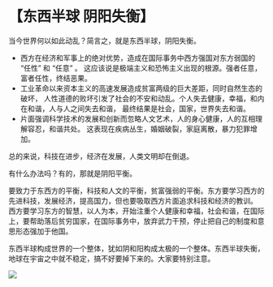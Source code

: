 # 【东西半球 阴阳失衡】

当今世界何以如此动乱？简言之，就是东西半球，阴阳失衡。

- 西方在经济和军事上的绝对优势，造成在国际事务中西方强国对东方弱国的 “任性” 和 “任意” 。
这应该说是极端主义和恐怖主义出现的根源。强者任意，富者任性，终结恶果。
- 工业革命以来资本主义的高速发展造成贫富两级的巨大差距，同时自然生态的破坏，
人性道德的败坏引发了社会的不安和动乱。个人失去健康，幸福，和内在和谐，人与人之间失去和谐，
最终结果是社会，国家，世界失去和谐。
- 片面强调科学技术的发展和创新而忽略人文艺术，人的身心健康，人的互相理解容忍，和谐共处。
这表现在疾病丛生，婚姻破裂，家庭离散，暴力犯罪增加。

总的来说，科技在进步，经济在发展，人类文明却在倒退。

有什么办法吗？有的，那就是阴阳平衡。

要致力于东西方的平衡，科技和人文的平衡，贫富强弱的平衡。东方要学习西方的先进科技，发展经济，提高国力，但也要吸取西方片面追求科技和经济的教训。
西方要学习东方的智慧，以人为本，开始注重个人健康和幸福，社会和谐，在国际上，要帮助落后贫穷国家，在国际事务中，放弃武力干预，停止把自己的制度和意思形态强加于他国。

东西半球构成世界的一个整体，犹如阴和阳构成太极的一个整体。东西半球失衡，地球在宇宙之中就不稳定，搞不好要掉下来的。大家要特别注意。

![](20.png)